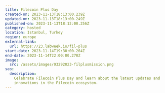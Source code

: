 ```yaml
---
title: Filecoin Plus Day
created-on: 2023-11-13T18:13:00.239Z
updated-on: 2023-11-13T18:13:00.249Z
published-on: 2023-11-13T18:13:00.256Z
category: hosted
location: Istanbul, Turkey
region: europe
external-link:
  url: https://23.labweek.io/fil-plus
start-date: 2023-11-14T19:30:00.264Z
end-date: 2023-11-14T22:00:00.270Z
image:
  src: /assets/images/03292023-filplusmission.png
seo:
  description:
    Celebrate Filecoin Plus Day and learn about the latest updates and
    innovations in the Filecoin ecosystem.
---
```

